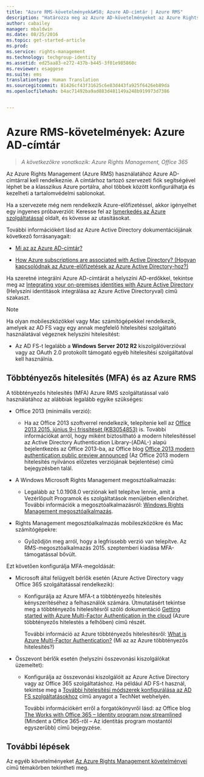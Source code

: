 ```yaml
---
title: "Azure RMS-követelmények&#58; Azure AD-címtár | Azure RMS"
description: "Határozza meg az Azure AD-követelményeket az Azure Rights Management (Azure RMS) használatához, hogy a felhasználók hitelesítve legyenek."
author: cabailey
manager: mbaldwin
ms.date: 08/25/2016
ms.topic: get-started-article
ms.prod: 
ms.service: rights-management
ms.technology: techgroup-identity
ms.assetid: ed25aa83-e272-437b-b445-3f01e985860c
ms.reviewer: esaggese
ms.suite: ems
translationtype: Human Translation
ms.sourcegitcommit: 81426cf43f31625c6e83d443fa925f6426eb89da
ms.openlocfilehash: b4ac71492ba9ad883d481149a248b919973d7386


---
```


# Azure RMS-követelmények: Azure AD-címtár

>*A következőkre vonatkozik: Azure Rights Management, Office 365*


Az Azure Rights Management (Azure RMS) használatához Azure AD-címtárral kell rendelkeznie. A címtárhoz tartozó szervezeti fiók segítségével léphet be a klasszikus Azure portálra, ahol többek között konfigurálhatja és kezelheti a tartalomvédelmi sablonokat.

Ha a szervezete még nem rendelkezik Azure-előfizetéssel, akkor igényelhet egy ingyenes próbaverziót: Keresse fel az [Ismerkedés az Azure szolgáltatással](https://account.windowsazure.com/organization) oldalt, és kövesse az utasításokat.

További információkért lásd az Azure Active Directory dokumentációjának következő forrásanyagait:

-   [Mi az az Azure AD-címtár?](/active-directory/active-directory-whatis)

-   [How Azure subscriptions are associated with Active Directory? (Hogyan kapcsolódnak az Azure-előfizetések az Azure Active Directory-hoz?)](/active-directory/active-directory-how-subscriptions-associated-directory)

Ha szeretné integrálni Azure AD-címtárát a helyszíni AD-erdőkkel, tekintse meg az [Integrating your on-premises identities with Azure Active Directory](/active-directory/active-directory-aadconnect) (Helyszíni identitások integrálása az Azure Active Directoryval) című szakaszt.

> [!NOTE]
> Ha olyan mobileszközökkel vagy Mac számítógépekkel rendelkezik, amelyek az AD FS vagy egy annak megfelelő hitelesítési szolgáltató használatával végeznek helyszíni hitelesítést:
> 
> -   Az AD FS-t legalább a **Windows Server 2012 R2** kiszolgálóverzióval vagy az OAuth 2.0 protokollt támogató egyéb hitelesítési szolgáltatóval kell használnia.

## Többtényezős hitelesítés (MFA) és az Azure RMS
A többtényezős hitelesítés (MFA) Azure RMS szolgáltatással való használatához az alábbiak legalább egyike szükséges:

-   Office 2013 (minimális verzió):

    -   Ha az Office 2013 szoftverrel rendelkezik, telepítenie kell az [Office 2013 2015. június 9-i frissítését (KB3054853)](https://support.microsoft.com/kb/3054853) is. További információkat arról, hogy miként biztosítható a modern hitelesítéssel az Active Directory Authentication Library-(ADAL-) alapú bejelentkezés az Office 2013-ba, az Office blog [Office 2013 modern authentication public preview announced](https://blogs.office.com/2015/03/23/office-2013-modern-authentication-public-preview-announced/) (Az Office 2013 modern hitelesítés nyilvános előzetes verziójának bejelentése) című bejegyzésben talál.

-   A Windows Microsoft Rights Management megosztóalkalmazás:

    -   Legalább az 1.0.1908.0 verziónak kell telepítve lennie, amit a Vezérlőpult Programok és szolgáltatások menüjében ellenőrizhet. További információk a megosztóalkalmazásról: [Windows Rights Management megosztóalkalmazás](../rms-client/sharing-app-windows.md).

-   Rights Management megosztóalkalmazás mobileszközökre és Mac számítógépekre:

    -   Győződjön meg arról, hogy a legfrissebb verzió van telepítve. Az RMS-megosztóalkalmazás 2015. szeptemberi kiadása MFA-támogatással bővült.

Ezt követően konfigurálja MFA-megoldását:

-   Microsoft által felügyelt bérlők esetén (Azure Active Directory vagy Office 365 szolgáltatással rendelkezik):

    -   Konfigurálja az Azure MFA-t a többtényezős hitelesítés kényszerítéséhez a felhasználók számára. Útmutatásért tekintse meg a többtényezős hitelesítésről szóló dokumentáció [Getting started with Azure Multi-Factor Authentication in the cloud](/multi-factor-authentication/multi-factor-authentication-get-started-cloud) (Azure többtényezős hitelestés a felhőben) című részét.

        További információ az Azure többtényezős hitelesítésről: [What is Azure Multi-Factor Authentication?](/multi-factor-authentication/multi-factor-authentication) (Mi az az Azure többtényezős hitelesítés?)

-   Összevont bérlők esetén (helyszíni összevonási kiszolgálókat üzemeltet):

    -   Konfigurálja az összevonási kiszolgálóit az Azure Active Directory vagy az Office 365 szolgáltatáshoz. Ha például AD FS-t használ, tekintse meg a [További hitelesítési módszerek konfigurálása az AD FS szolgáltatásokhoz](https://technet.microsoft.com/library/dn758113.aspx) című anyagot a TechNet webhelyén.

        További információkért erről a forgatókönyvről lásd: az Office blog [The Works with Office 365 – Identity program now streamlined](https://blogs.office.com/2014/01/30/the-works-with-office-365-identity-program-now-streamlined/) (Mindent a Office 365-ről – Az identitás program mostantól egyszerűbb) című bejegyzése.

## További lépések
Az egyéb követelményeket [Az Azure Rights Management követelményei](requirements-azure-rms.md) című témakörben tekintheti meg.




<!--HONumber=Aug16_HO4-->


